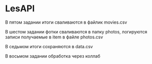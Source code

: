 # LesAPI

В пятом задании итоги сваливаются в файлик movies.csv

В шестом задании фотки сваливаются в папку photos, логируются записи получаемые в item в файле photos.csv

В седьмом итоги сохраняются в data.csv

В восьмом задании обработка через коллаб
